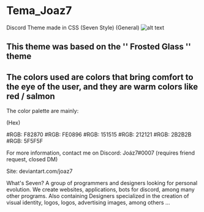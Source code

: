 # Tema_Joaz7
Discord Theme made in CSS (Seven Style)
(General)
![alt text](https://cdn.discordapp.com/attachments/839657892935499817/839658112293666836/unknown.png)

This theme was based on the '' Frosted Glass '' theme
----------------
The colors used are colors that bring comfort to the eye of the user, and they are warm colors like red / salmon
----------------
The color palette are mainly:

(Hex)

#RGB: F82870
#RGB: FE0896
#RGB: 151515
#RGB: 212121
#RGB: 2B2B2B
#RGB: 5F5F5F

For more information, contact me on Discord: Joáz7#0007 (requires friend request, closed DM)

Site: deviantart.com/joaz7


What's Seven?
A group of programmers and designers looking for personal evolution. 
We create websites, applications, bots for discord, among many other programs.
Also containing Designers specialized in the creation of visual identity, logos, logos, advertising images, among others ...
